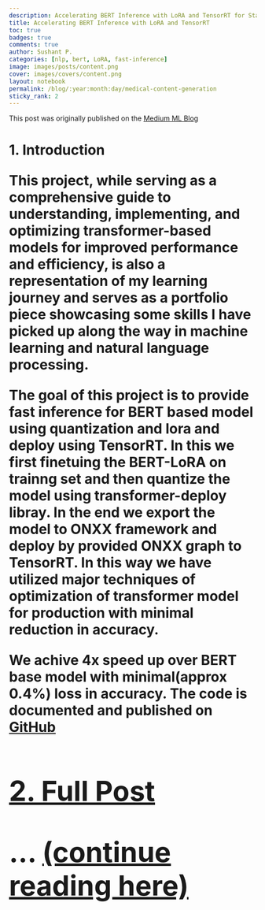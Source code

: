 ```yaml
---
description: Accelerating BERT Inference with LoRA and TensorRT for Stack Overflow Question Classification
title: Accelerating BERT Inference with LoRA and TensorRT
toc: true
badges: true
comments: true
author: Sushant P.
categories: [nlp, bert, LoRA, fast-inference]
image: images/posts/content.png
cover: images/covers/content.png
layout: notebook
permalink: /blog/:year:month:day/medical-content-generation
sticky_rank: 2
---
```


<p>This post was originally published on the <a href="https://medium.com/@sushant.pargaonkar97/accelerating-bert-inference-with-lora-and-tensorrt-edit-d6beb2add24d">Medium ML Blog</a></p>

<h1 id="1.-Introduction">1. Introduction<a class="anchor-link" href="#1.-Introduction"> </a>
<p>This project, while serving as a comprehensive guide to understanding, implementing, and optimizing transformer-based models for improved performance and efficiency, is also a representation of my learning journey and serves as a portfolio piece showcasing some skills I have picked up along the way in machine learning and natural language processing.</p>

<p>The goal of this project is to provide fast inference for BERT based model using quantization and lora and deploy using TensorRT. In this we first finetuing the BERT-LoRA on trainng set and then quantize the model using transformer-deploy libray. In the end we export the model to ONXX framework and deploy by provided ONXX graph to TensorRT. In this way we have utilized major techniques of optimization of transformer model for production with minimal reduction in accuracy.</p>

<p>We achive 4x speed up over BERT base model with minimal(approx 0.4%) loss in accuracy. The code is documented and published on <a href="https://github.com/sushant-97/Fine-Tuning-BERT-with-LoRA-for-Stack-Overflow-Question-Classification">GitHub</p>


<h1 id="2.-Full Post">2. Full Post<a class="anchor-link" href="#2.-Full Post"> </a>
<p>... <a href="https://github.com/sushant-97/Fine-Tuning-BERT-with-LoRA-for-Stack-Overflow-Question-Classification"> (continue reading here)</a></p>